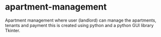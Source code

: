 # apartment-management
Apartment management where user (landlord) can manage the apartments, tenants and payment this is created using python and a python GUI library Tkinter. 
